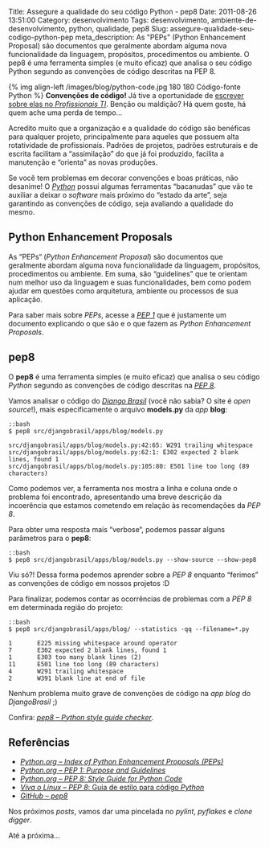 Title: Assegure a qualidade do seu código Python - pep8
Date: 2011-08-26 13:51:00
Category: desenvolvimento
Tags: desenvolvimento, ambiente-de-desenvolvimento, python, qualidade, pep8
Slug: assegure-qualidade-seu-codigo-python-pep
meta_description: As "PEPs" (Python Enhancement Proposal) são documentos que geralmente abordam alguma nova funcionalidade da linguagem, propósitos, procedimentos ou ambiente. O pep8 é uma ferramenta simples (e muito eficaz) que analisa o seu código Python segundo as convenções de código descritas na PEP 8.


{% img align-left /images/blog/python-code.jpg 180 180 Código-fonte Python %}
**Convenções de código!** Já tive a oportunidade de [escrever sobre elas no *Profissionais TI*][]. Benção ou
maldição? Há quem goste, há quem ache uma perda de tempo…

<!-- PELICAN_END_SUMMARY -->

Acredito muito que a organização e a qualidade do código são benéficas
para qualquer projeto, principalmente para aqueles que possuem alta
rotatividade de profissionais. Padrões de projetos, padrões estruturais
e de escrita facilitam a “assimilação” do que já foi produzido, facilita
a manutenção e “orienta” as novas produções.

Se você tem problemas em decorar convenções e boas práticas, não
desanime! O [*Python*][] possui algumas ferramentas “bacanudas” que vão
te auxiliar a deixar o *software* mais próximo do “estado da arte”, seja
garantindo as convenções de código, seja avaliando a qualidade do mesmo.


Python Enhancement Proposals
----------------------------

As “PEPs“ (*Python Enhancement Proposal*) são documentos que geralmente
abordam alguma nova funcionalidade da linguagem, propósitos,
procedimentos ou ambiente. Em suma, são “guidelines” que te orientam num
melhor uso da linguagem e suas funcionalidades, bem como podem ajudar em
questões como arquitetura, ambiente ou processos de sua aplicação.

Para saber mais sobre *PEPs*, acesse a [*PEP 1*][] que é justamente um documento
explicando o que são e o que fazem as *Python Enhancement Proposals*.


pep8
----

O **pep8** é uma ferramenta simples (e muito eficaz) que analisa o seu
código *Python* segundo as convenções de código descritas na
[*PEP 8*][].

Vamos analisar o código do [*Django Brasil*][] (você não sabia? O site é
*open source*!), mais especificamente o arquivo **models.py** da *app*
**blog**:

    ::bash
    $ pep8 src/djangobrasil/apps/blog/models.py

    src/djangobrasil/apps/blog/models.py:42:65: W291 trailing whitespace
    src/djangobrasil/apps/blog/models.py:62:1: E302 expected 2 blank lines, found 1
    src/djangobrasil/apps/blog/models.py:105:80: E501 line too long (89 characters)

Como podemos ver, a ferramenta nos mostra a linha e coluna onde o
problema foi encontrado, apresentando uma breve descrição da incoerência
que estamos cometendo em relação às recomendações da
*PEP 8*.

Para obter uma resposta mais “verbose“, podemos passar alguns parâmetros
para o **pep8**:

    ::bash
    $ pep8 src/djangobrasil/apps/blog/models.py --show-source --show-pep8

Viu só?! Dessa forma podemos aprender sobre a *PEP 8* enquanto “ferimos” as 
convenções de código em nossos projetos :D

Para finalizar, podemos contar as ocorrências de problemas com a
*PEP 8* em determinada região do projeto:

    ::bash
    $ pep8 src/djangobrasil/apps/blog/ --statistics -qq --filename=*.py

    1       E225 missing whitespace around operator
    7       E302 expected 2 blank lines, found 1
    1       E303 too many blank lines (2)
    11      E501 line too long (89 characters)
    4       W291 trailing whitespace
    2       W391 blank line at end of file

Nenhum problema muito grave de convenções de código na *app blog* do
*DjangoBrasil* ;)

Confira: [*pep8 – Python style guide checker*][].


Referências
-----------

* [*Python.org – Index of Python Enhancement Proposals (PEPs)*][]
* [*Python.org – PEP 1: Purpose and Guidelines*][]
* [*Python.org – PEP 8: Style Guide for Python Code*][]
* [*Viva o Linux* – *PEP 8*: Guia de estilo para código *Python*][]
* [*GitHub – pep8*][]

Nos próximos *posts*, vamos dar uma pincelada no *pylint*, *pyflakes* e
*clone digger*.

Até a próxima…


  [escrever sobre elas no *Profissionais TI*]: http://www.profissionaisti.com.br/2009/06/codifique-como-um-verdadeiro-pythonista/
    "Codifique como um verdadeiro Pythonista"
  [*Python*]: {tag}python
    "Leia mais sobre Python"
  [*PEP 1*]: http://www.python.org/dev/peps/pep-0001/
    "PEP1 - PEP Purpose and Guidelines"
  [*PEP 8*]: http://www.python.org/dev/peps/pep-0008/
    "PEP 8 - Style Guide for Python Code"
  [*Django Brasil*]: https://github.com/djangobrasil/djangobrasil.org
    "Repositório no GitHub do site do Django no Brasil"
  [*pep8 – Python style guide checker*]: https://github.com/jcrocholl/pep8/
    "Repositório no GitHub do pep8"
  [*Python.org – Index of Python Enhancement Proposals (PEPs)*]: http://www.python.org/dev/peps/
    "Conheça os tipos de PEPs e quais os seus propósitos"
  [*Python.org – PEP 1: Purpose and Guidelines*]: http://www.python.org/dev/peps/pep-0001/
    "Saiba o que é, o que faz, e como é feita uma PEP"
  [*Python.org – PEP 8: Style Guide for Python Code*]: http://www.python.org/dev/peps/pep-0008/
    "Conheça as convenções de código Python"
  [*Viva o Linux* – *PEP 8*: Guia de estilo para código *Python*]: http://www.vivaolinux.com.br/artigo/PEP-8-Guia-de-estilo-para-codigo-Python
    "Artigo do Viva o Linux que é uma adaptação para o Português da PEP 8"
  [*GitHub – pep8*]: https://github.com/jcrocholl/pep8/
    "Repositório no GitHub do projeto pep8"
